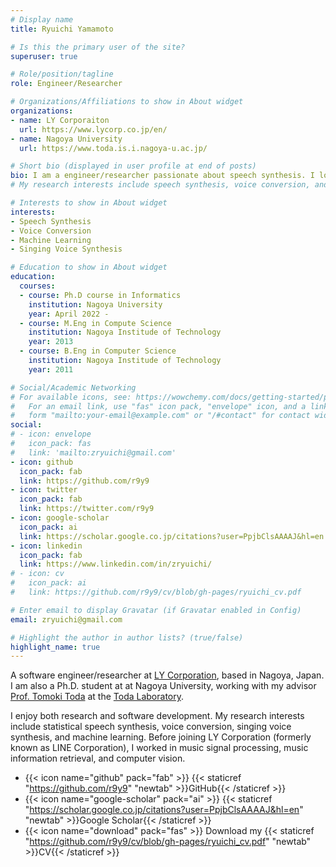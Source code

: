 ```yaml
---
# Display name
title: Ryuichi Yamamoto

# Is this the primary user of the site?
superuser: true

# Role/position/tagline
role: Engineer/Researcher

# Organizations/Affiliations to show in About widget
organizations:
- name: LY Corporaiton
  url: https://www.lycorp.co.jp/en/
- name: Nagoya University
  url: https://www.toda.is.i.nagoya-u.ac.jp/

# Short bio (displayed in user profile at end of posts)
bio: I am a engineer/researcher passionate about speech synthesis. I love to write code and enjoy open-source collaboration on GitHub. Please feel free to reach out on Twitter and GitHub.
# My research interests include speech synthesis, voice conversion, and machine learning.

# Interests to show in About widget
interests:
- Speech Synthesis
- Voice Conversion
- Machine Learning
- Singing Voice Synthesis

# Education to show in About widget
education:
  courses:
  - course: Ph.D course in Informatics
    institution: Nagoya University
    year: April 2022 -
  - course: M.Eng in Compute Science
    institution: Nagoya Institude of Technology
    year: 2013
  - course: B.Eng in Computer Science
    institution: Nagoya Institude of Technology
    year: 2011

# Social/Academic Networking
# For available icons, see: https://wowchemy.com/docs/getting-started/page-builder/#icons
#   For an email link, use "fas" icon pack, "envelope" icon, and a link in the
#   form "mailto:your-email@example.com" or "/#contact" for contact widget.
social:
# - icon: envelope
#   icon_pack: fas
#   link: 'mailto:zryuichi@gmail.com'
- icon: github
  icon_pack: fab
  link: https://github.com/r9y9
- icon: twitter
  icon_pack: fab
  link: https://twitter.com/r9y9
- icon: google-scholar
  icon_pack: ai
  link: https://scholar.google.co.jp/citations?user=PpjbClsAAAAJ&hl=en
- icon: linkedin
  icon_pack: fab
  link: https://www.linkedin.com/in/zryuichi/
# - icon: cv
#   icon_pack: ai
#   link: https://github.com/r9y9/cv/blob/gh-pages/ryuichi_cv.pdf

# Enter email to display Gravatar (if Gravatar enabled in Config)
email: zryuichi@gmail.com

# Highlight the author in author lists? (true/false)
highlight_name: true
---
```


A software engineer/researcher at [LY Corporation](https://research.lycorp.co.jp/en), based in Nagoya, Japan.
I am also a Ph.D. student at at Nagoya University, working with my advisor [Prof. Tomoki Toda](https://sites.google.com/site/tomokitoda/home_eng?authuser=0) at the [Toda Laboratory](https://www.toda.is.i.nagoya-u.ac.jp/).

I enjoy both research and software development. My research interests include statistical speech synthesis, voice conversion, singing voice synthesis, and machine learning. Before joining LY Corporation (formerly known as LINE Corporation), I worked in music signal processing, music information retrieval, and computer vision.

- {{< icon name="github" pack="fab" >}} {{< staticref "https://github.com/r9y9" "newtab" >}}GitHub{{< /staticref >}}
- {{< icon name="google-scholar" pack="ai" >}} {{< staticref "https://scholar.google.co.jp/citations?user=PpjbClsAAAAJ&hl=en" "newtab" >}}Google Scholar{{< /staticref >}}
- {{< icon name="download" pack="fas" >}} Download my {{< staticref "https://github.com/r9y9/cv/blob/gh-pages/ryuichi_cv.pdf" "newtab" >}}CV{{< /staticref >}}
